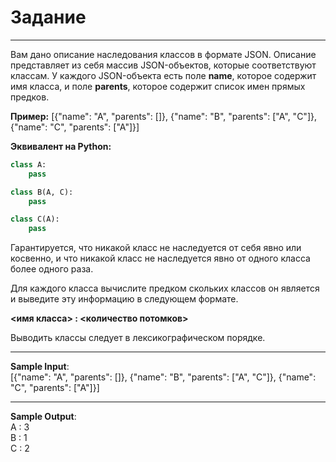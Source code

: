 # Задание

---

Вам дано описание наследования классов в формате JSON.
Описание представляет из себя массив JSON-объектов, которые соответствуют классам. У каждого JSON-объекта есть поле **name**, которое содержит имя класса, и поле **parents**, которое содержит список имен прямых предков.

**Пример:**
[{"name": "A", "parents": []}, {"name": "B", "parents": ["A", "C"]}, {"name": "C", "parents": ["A"]}]

**Эквивалент на Python:**
```python
class A:
    pass

class B(A, C):
    pass

class C(A):
    pass
```

Гарантируется, что никакой класс не наследуется от себя явно или косвенно, и что никакой класс не наследуется явно от одного класса более одного раза.

Для каждого класса вычислите предком скольких классов он является и выведите эту информацию в следующем формате.

**<имя класса> : <количество потомков>**

Выводить классы следует в лексикографическом порядке.

---

**Sample Input**:</br>
[{"name": "A", "parents": []}, {"name": "B", "parents": ["A", "C"]}, {"name": "C", "parents": ["A"]}]</br>

---

**Sample Output**:</br>
A : 3</br>
B : 1</br>
C : 2</br>